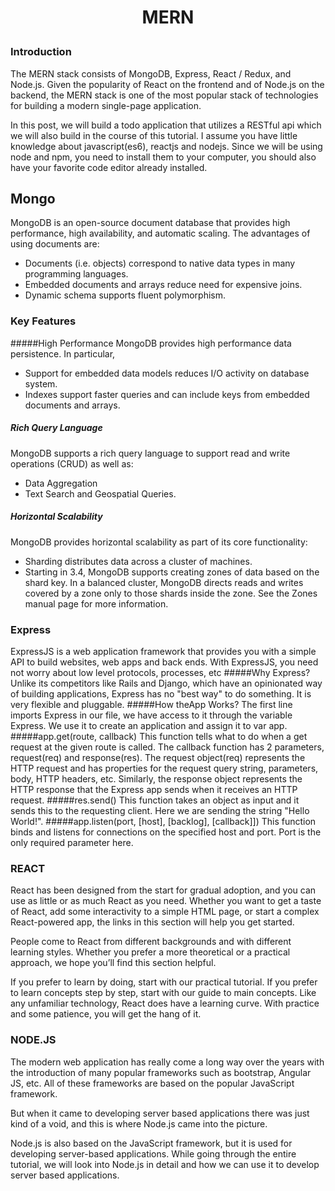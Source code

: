 # <p align="center">MERN
###  Introduction</p>
The MERN stack consists of MongoDB, Express, React / Redux, and Node.js. Given the popularity of React on the frontend and of Node.js on the backend, the MERN stack is one of the most popular stack of technologies for building a modern single-page application.

In this post, we will build a todo application that utilizes a RESTful api which we will also build in the course of this tutorial. I assume you have little knowledge about javascript(es6), reactjs and nodejs. Since we will be using node and npm, you need to install them to your computer, you should also have your favorite code editor already installed.
## Mongo
MongoDB is an open-source document database that provides high performance, high availability, and automatic scaling.
The advantages of using documents are:

+ Documents (i.e. objects) correspond to native data types in many programming languages.
+ Embedded documents and arrays reduce need for expensive joins.
+ Dynamic schema supports fluent polymorphism.
### Key Features
#####High Performance
MongoDB provides high performance data persistence. In particular,

+ Support for embedded data models reduces I/O activity on database system.
+ Indexes support faster queries and can include keys from embedded documents and arrays.
##### Rich Query Language
MongoDB supports a rich query language to support read and write operations (CRUD) as well as:

+ Data Aggregation
+ Text Search and Geospatial Queries.
##### Horizontal Scalability
MongoDB provides horizontal scalability as part of its core functionality:

+ Sharding distributes data across a cluster of machines.
+ Starting in 3.4, MongoDB supports creating zones of data based on the shard key. In a balanced cluster, MongoDB directs reads and writes covered by a zone only to those shards inside the zone. See the Zones manual page for more information.
### Express
ExpressJS is a web application framework that provides you with a simple API to build
websites, web apps and back ends. With ExpressJS, you need not worry about low level
protocols, processes, etc
#####Why Express?
Unlike its competitors like Rails and Django, which have an opinionated way of building
applications, Express has no "best way" to do something. It is very flexible and pluggable.
#####How theApp Works?
The first line imports Express in our file, we have access to it through the variable Express.
We use it to create an application and assign it to var app.
#####app.get(route, callback)
This function tells what to do when a get request at the given route is called. The callback
function has 2 parameters, request(req) and response(res). The request object(req)
represents the HTTP request and has properties for the request query string, parameters,
body, HTTP headers, etc. Similarly, the response object represents the HTTP response that
the Express app sends when it receives an HTTP request.
#####res.send()
This function takes an object as input and it sends this to the requesting client. Here we are
sending the string "Hello World!".
#####app.listen(port, [host], [backlog], [callback]])
This function binds and listens for connections on the specified host and port. Port is the only
required parameter here.

### REACT
React has been designed from the start for gradual adoption, and you can use as little or as much React as you need. Whether you want to get a taste of React, add some interactivity to a simple HTML page, or start a complex React-powered app, the links in this section will help you get started.

People come to React from different backgrounds and with different learning styles. Whether you prefer a more theoretical or a practical approach, we hope you’ll find this section helpful.

If you prefer to learn by doing, start with our practical tutorial.
If you prefer to learn concepts step by step, start with our guide to main concepts.
Like any unfamiliar technology, React does have a learning curve. With practice and some patience, you will get the hang of it.
### NODE.JS
The modern web application has really come a long way over the years with the introduction of many popular frameworks such as bootstrap, Angular JS, etc. All of these frameworks are based on the popular JavaScript framework.

But when it came to developing server based applications there was just kind of a void, and this is where Node.js came into the picture.

Node.js is also based on the JavaScript framework, but it is used for developing server-based applications. While going through the entire tutorial, we will look into Node.js in detail and how we can use it to develop server based applications.








